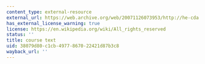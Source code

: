 ```yaml
---
content_type: external-resource
external_url: https://web.archive.org/web/20071126073953/http://he-cda.wiley.com/WileyCDA/HigherEdTitle/productCd-0471457280,courseCd-E40800.html
has_external_license_warning: true
license: https://en.wikipedia.org/wiki/All_rights_reserved
status: ''
title: course text
uid: 38079d80-c1cb-4977-8670-22421d87b3c8
wayback_url: ''
---
```


